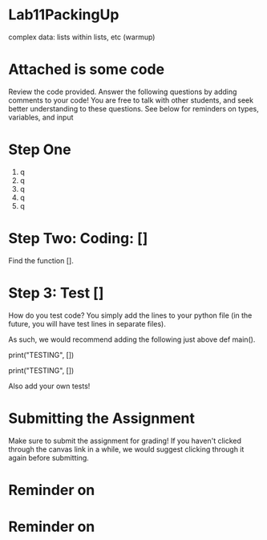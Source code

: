 # Lab11PackingUp
complex data: lists within lists, etc (warmup)

# Attached is some code
Review the code provided. Answer the following questions by adding comments to your code! You are free to talk with other students, and seek better understanding to these questions. See below for reminders on types, variables, and input

# Step One
1. q
2. q
3. q
4. q
5. q


# Step Two: Coding: \[]
Find the function \[].

# Step 3: Test \[]
How do you test code? You simply add the lines to your python file (in the future, you will have test lines in separate files).

As such, we would recommend adding the following just above def main().

print("TESTING", \[]) 

print("TESTING", \[]) 

Also add your own tests!

# Submitting the Assignment
Make sure to submit the assignment for grading! If you haven't clicked through the canvas link in a while, we would suggest clicking through it again before submitting.

# Reminder on 

# Reminder on 
